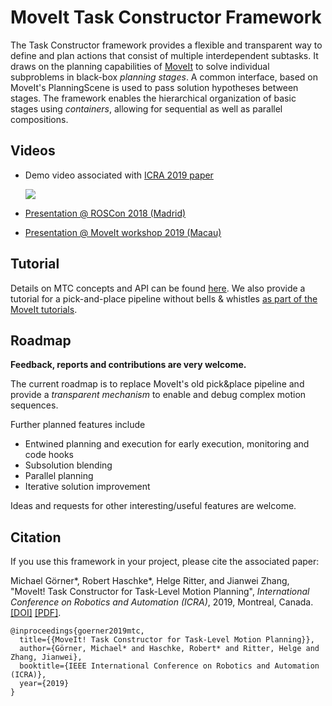 # MoveIt Task Constructor Framework

The Task Constructor framework provides a flexible and transparent way to define and plan actions that consist of multiple interdependent subtasks.
It draws on the planning capabilities of [MoveIt](https://moveit.ros.org/) to solve individual subproblems in black-box *planning stages*.
A common interface, based on MoveIt's PlanningScene is used to pass solution hypotheses between stages.
The framework enables the hierarchical organization of basic stages using *containers*, allowing for sequential as well as parallel compositions.

## Videos

- Demo video associated with [ICRA 2019 paper](https://pub.uni-bielefeld.de/download/2918864/2933599/paper.pdf)

  [![](https://img.youtube.com/vi/fCORKVYsdDI/0.jpg)](https://www.youtube.com/watch?v=fCORKVYsdDI)

- [Presentation @ ROSCon 2018 (Madrid)](https://vimeo.com/293432325)
- [Presentation @ MoveIt workshop 2019 (Macau)](https://www.youtube.com/watch?v=a8r7O2bs1Mc)

## Tutorial

Details on MTC concepts and API can be found [here](https://ros-planning.github.io/moveit_task_constructor/).
We also provide a tutorial for a pick-and-place pipeline without bells & whistles [as part of the MoveIt tutorials](https://ros-planning.github.io/moveit_tutorials/doc/moveit_task_constructor/moveit_task_constructor_tutorial.html).

## Roadmap

**Feedback, reports and contributions are very welcome.**

The current roadmap is to replace MoveIt's old pick&place pipeline and provide a *transparent mechanism* to enable and debug complex motion sequences.

Further planned features include

- Entwined planning and execution for early execution, monitoring and code hooks
- Subsolution blending
- Parallel planning
- Iterative solution improvement

Ideas and requests for other interesting/useful features are welcome.

## Citation

If you use this framework in your project, please cite the associated paper:

Michael Görner*, Robert Haschke*, Helge Ritter, and Jianwei Zhang,
"MoveIt! Task Constructor for Task-Level Motion Planning",
_International Conference on Robotics and Automation (ICRA)_, 2019, Montreal, Canada.
[[DOI]](https://doi.org/10.1109/ICRA.2019.8793898) [[PDF]](https://pub.uni-bielefeld.de/download/2918864/2933599/paper.pdf).


```plain
@inproceedings{goerner2019mtc,
  title={{MoveIt! Task Constructor for Task-Level Motion Planning}},
  author={Görner, Michael* and Haschke, Robert* and Ritter, Helge and Zhang, Jianwei},
  booktitle={IEEE International Conference on Robotics and Automation (ICRA)},
  year={2019}
}
```

